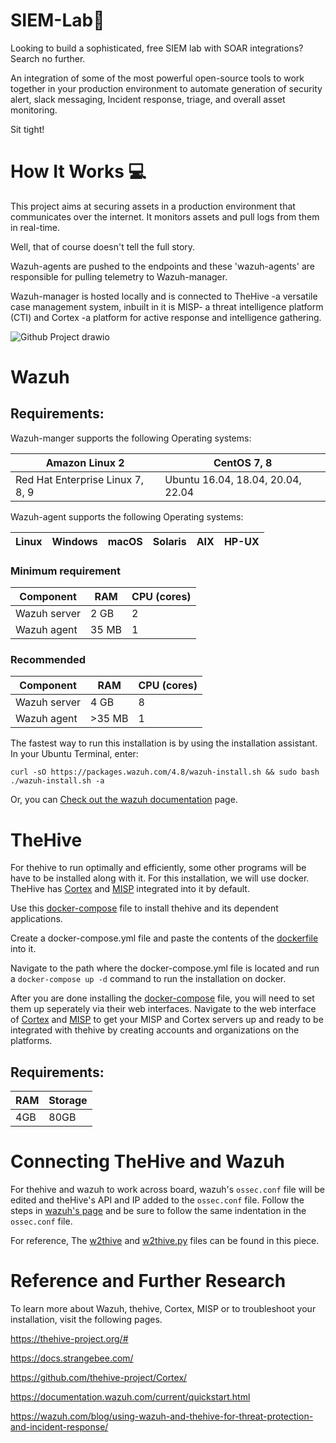 # SIEM-Lab🚨
Looking to build a sophisticated, free SIEM lab with SOAR integrations? Search no further. 

An integration of some of the most powerful open-source tools to work together in your production environment to automate generation of security alert, slack messaging, Incident response, triage, and overall asset monitoring.

Sit tight!
<h1>How It Works 💻</h1>
This project aims at securing assets in a production environment that communicates over the internet. It monitors assets and pull logs from them in real-time. 

Well, that of course doesn't tell the full story. 

Wazuh-agents are pushed to the endpoints and these 'wazuh-agents' are responsible for pulling telemetry to Wazuh-manager.

Wazuh-manager is hosted locally and is connected to TheHive -a versatile case management system, inbuilt in it is MISP- a threat intelligence platform (CTI) and Cortex -a platform for active response and intelligence gathering.

![Github Project drawio](https://github.com/EmmyNwani/SIEM-Lab/assets/114263866/fa7ccf50-aa30-445d-92dc-1f0bdc8ecac7)

# Wazuh
<h2>Requirements:</h2>
Wazuh-manger supports the following Operating systems:

|Amazon Linux 2| CentOS 7, 8|
|-------------| ------------|
|Red Hat Enterprise Linux 7, 8, 9| Ubuntu 16.04, 18.04, 20.04, 22.04 |

Wazuh-agent supports the following Operating systems:

|Linux |Windows|macOS|Solaris|AIX|HP-UX|
|------|-------|-----|-------|---|-----|
<h3>Minimum requirement</h3>

|Component|RAM | CPU (cores)|
|-------------|-------|---|
|Wazuh server | 2 GB  | 2 |
|Wazuh agent  | 35 MB | 1 |

<h3>Recommended</h3>

|Component|RAM| CPU (cores)|
|-------------|---|---|
|Wazuh server | 4 GB | 8 |
|Wazuh agent  | >35 MB | 1 |

The fastest way to run this installation is by using the installation assistant. 
In your Ubuntu Terminal, enter:

`curl -sO https://packages.wazuh.com/4.8/wazuh-install.sh && sudo bash ./wazuh-install.sh -a`

Or, you can [Check out the wazuh documentation](https://documentation.wazuh.com/current/quickstart.html) page.

# TheHive
For thehive to run optimally and efficiently, some other programs will be have to be installed along with it. For this installation, we will use docker. 
TheHive has [Cortex](https://docs.thehive-project.org/cortex/) and [MISP](https://www.misp-project.org/) integrated into it by default.

Use this [docker-compose](https://github.com/EmmyNwani/SIEM-Lab/blob/main/docker-compose.yml) file to install thehive and its dependent applications.

Create a docker-compose.yml file and paste the contents of the [dockerfile](https://github.com/EmmyNwani/SIEM-Lab/blob/main/docker-compose.yml) into it.

Navigate to the path where the docker-compose.yml file is located and run a `docker-compose up -d` command to run the installation on docker.

After you are done installing the [docker-compose](https://github.com/EmmyNwani/SIEM-Lab/blob/main/docker-compose.yml) file, you will need to set them up seperately via their web interfaces. 
Navigate to the web interface of [Cortex](https://docs.thehive-project.org/cortex/) and [MISP](https://www.misp-project.org/) to get your MISP and Cortex servers up and ready to be integrated with thehive by creating accounts and organizations on the platforms.

<h2>Requirements:</h2>

|RAM| Storage|
|---|--------|
|4GB|80GB|

# Connecting TheHive and Wazuh 

For thehive and wazuh to work across board, 
wazuh's `ossec.conf` file will be edited and theHive's API and IP added to the `ossec.conf` file.
Follow the steps in [wazuh's page](https://wazuh.com/blog/using-wazuh-and-thehive-for-threat-protection-and-incident-response/) and be sure to follow the same indentation in the `ossec.conf` file. 

For reference, The [w2thive](https://github.com/EmmyNwani/SIEM-Lab/blob/main/custom-w2thive) and [w2thive.py](https://github.com/EmmyNwani/SIEM-Lab/blob/main/custom-w2thive.py) files can be found in this piece.

# Reference and Further Research
To learn more about Wazuh, thehive, Cortex, MISP or to troubleshoot your installation, visit the following pages.

https://thehive-project.org/# 

https://docs.strangebee.com/

https://github.com/thehive-project/Cortex/

https://documentation.wazuh.com/current/quickstart.html

https://wazuh.com/blog/using-wazuh-and-thehive-for-threat-protection-and-incident-response/
